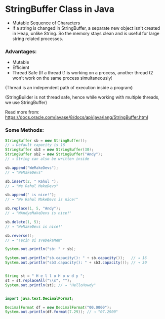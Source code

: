 # StringBuffer Class in Java
- Mutable Sequence of Characters
- If a string is changed in StringBuffer, a separate new object isn't created in Heap, unlike String. So the memory stays clean and is useful for large string related processes.

### Advantages: 
- Mutable
- Efficient
- Thread Safe (If a thread t1 is working on a process, another thread t2 won't work on the same process simultaneously)

(Thread is an independent path of execution inside a program)

(StringBuilder is not thread safe, hence while working with multiple threads, we use StringBuffer)

Read more from: https://docs.oracle.com/javase/8/docs/api/java/lang/StringBuffer.html

### Some Methods:

```java
StringBuffer sb = new StringBuffer();
// → Default capacity is 16
StringBuffer sb3 = new StringBuffer(30);
StringBuffer sb2 = new StringBuffer("Andy");
// → String can also be written inside

sb.append("WeMakeDevs");
// → "WeMakeDevs"

sb.insert(2, " Rahul ");
// → "We Rahul MakeDevs"

sb.append(" is nice!");
// → "We Rahul MakeDevs is nice!"

sb.replace(1, 5, "Andy");
// → "WAndyeMakeDevs is nice!"

sb.delete(1, 5);
// → "WeMakeDevs is nice!"

sb.reverse();
// → "!ecin si sveDekaMeW"

System.out.println("sb: " + sb);

System.out.println("sb.capacity(): " + sb.capacity());   // → 16
System.out.println("sb3.capacity(): " + sb3.capacity()); // → 30

```

```java

String st = " H e l l o H o w d y ";
st = st.replaceAll("\\s", "");
System.out.println(st); // → "HelloHowdy"
```
```java

import java.text.DecimalFormat;

DecimalFormat df = new DecimalFormat("00.0000");
System.out.println(df.format(7.29)); // → "07.2900"


```
